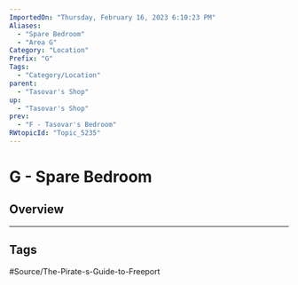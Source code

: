 ```yaml
---
ImportedOn: "Thursday, February 16, 2023 6:10:23 PM"
Aliases:
  - "Spare Bedroom"
  - "Area G"
Category: "Location"
Prefix: "G"
Tags:
  - "Category/Location"
parent:
  - "Tasovar's Shop"
up:
  - "Tasovar's Shop"
prev:
  - "F - Tasovar's Bedroom"
RWtopicId: "Topic_5235"
---
```

# G - Spare Bedroom
## Overview

---
## Tags
#Source/The-Pirate-s-Guide-to-Freeport

